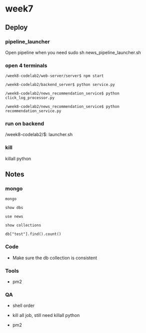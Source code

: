 # week7

## Deploy
### pipeline_launcher
Open pipeline when you need 
sudo sh news_pipeline_launcher.sh


### open 4 terminals
```
/week8-codelab2/web-server/server$ npm start

/week8-codelab2/backend_server$ python service.py

/week8-codelab2/news_recommendation_service$ python click_log_processor.py

/week8-codelab2/news_recommendation_service$ python recommendation_service.py
```
### run on backend 
/week8-codelab2/$: launcher.sh

### kill
killall python


## Notes
### mongo
```
mongo

show dbs

use news

show collections

db["test"].find().count()
```

### Code
+ Make sure the db collection is consistent

### Tools
+ pm2

### QA
+ shell order

+ kill all job, still need killall python

+ pm2
